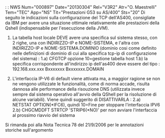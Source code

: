  :  : NWS Num="000897" Date="20130304" Rel="V3R2" Atr="O. Maestrelli" Tem="TEC" App="NS" Tit="Prestazioni G53 su AS/400" Sts="20"
Di seguito le indicazioni sulla configurazione del TCP dell'AS400, consigliate da IBM per avere una
situazione ottimale relativamente alle prestazioni della Qshell (indispensabile per l'esecuzione della JVM).

1) La tabella host locale DEVE avere una specifica sul sistema stesso, con 2 righe, una con
INDIRIZZO-IP e NOME-SISTEMA, e l'altra con INDIRIZZO-IP e NOME-SISTEMA.DOMINIO (dominio cosi come definito nelle definizioni di dominio di cui alla specifica tcp-ip di configurazione del sistema) : 
1.a) CFGTCP opzione 10=gestione tabella host
1.b) la specifica corrispondente all'indirizzo ip dell'as400 deve essere del tipo : 
192.168.xxx.xxx      Bxxxxxxx
                     Bxxxxxxx.DOMAIN

2) L'interfaccia IP-V6 di default viene attivata ma, a maggior ragione se non ne vengono utilizzate
le funzionalità, come di norma accade, risulta dannosa alle performance della risouzione DNS (utilizzata invece sempre dal sistema operativo all'avvio della QShell per la risoluzione di alcune
variabili).
Viene quindi suggerito di DISATTIVARLA : 
2.a) NETSTAT OPTION(\*IFC6), quindi 10=Fine per stoppare l'interfaccia IPV6
2.b) CHGCMDDFT STRTCP 'STRIP6(\*NO)' per non avviare l'interfaccia al prossimo riavvio del sistema

Si rimanda poi alla Nota Tecnica 78 del 21/9/2006 per le annotazioni storiche sull'argomento 